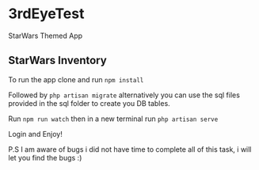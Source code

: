 # 3rdEyeTest
StarWars Themed App

## StarWars Inventory

To run the app clone and run ```npm install```

Followed by ```php artisan migrate``` alternatively you can use the sql files provided in the sql folder to create you DB tables.

Run ```npm run watch``` then in a new terminal run ```php artisan serve```

Login and Enjoy!

P.S I am aware of bugs i did not have time to complete all of this task, i will let you find the bugs :)
